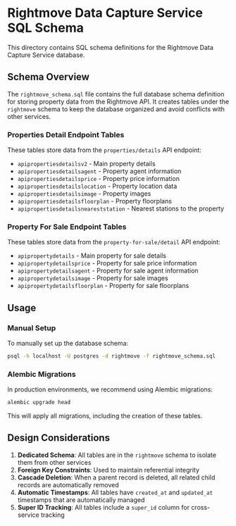 # Rightmove Data Capture Service SQL Schema

This directory contains SQL schema definitions for the Rightmove Data Capture Service database.

## Schema Overview

The `rightmove_schema.sql` file contains the full database schema definition for storing property data from the Rightmove API. It creates tables under the `rightmove` schema to keep the database organized and avoid conflicts with other services.

### Properties Detail Endpoint Tables

These tables store data from the `properties/details` API endpoint:

- `apipropertiesdetailsv2` - Main property details
- `apipropertiesdetailsagent` - Property agent information
- `apipropertiesdetailsprice` - Property price information
- `apipropertiesdetailslocation` - Property location data
- `apipropertiesdetailsimage` - Property images
- `apipropertiesdetailsfloorplan` - Property floorplans
- `apipropertiesdetailsneareststation` - Nearest stations to the property

### Property For Sale Endpoint Tables

These tables store data from the `property-for-sale/detail` API endpoint:

- `apipropertydetails` - Main property for sale details
- `apipropertydetailsprice` - Property for sale price information
- `apipropertydetailsagent` - Property for sale agent information
- `apipropertydetailsimage` - Property for sale images
- `apipropertydetailsfloorplan` - Property for sale floorplans

## Usage

### Manual Setup

To manually set up the database schema:

```bash
psql -h localhost -U postgres -d rightmove -f rightmove_schema.sql
```

### Alembic Migrations

In production environments, we recommend using Alembic migrations:

```bash
alembic upgrade head
```

This will apply all migrations, including the creation of these tables.

## Design Considerations

1. **Dedicated Schema**: All tables are in the `rightmove` schema to isolate them from other services
2. **Foreign Key Constraints**: Used to maintain referential integrity
3. **Cascade Deletion**: When a parent record is deleted, all related child records are automatically removed
4. **Automatic Timestamps**: All tables have `created_at` and `updated_at` timestamps that are automatically managed
5. **Super ID Tracking**: All tables include a `super_id` column for cross-service tracking
